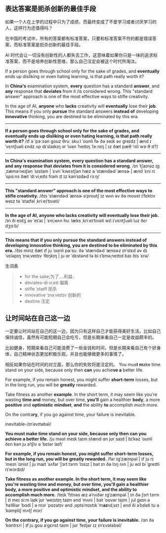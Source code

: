 ## 表达答案是扼杀创新的最佳手段

如果一个人在上学的过程中只为了成绩，而最终变成了不爱学习或者讨厌学习的人，这样行为还值得吗？

在中国的考试中，所有的答案都有标准答案，只要和标准答案不符的都是错误答案，而标准答案是扼杀创新的最佳手段。

AI 时代会让一切没有创新性的人都失去工作，这意味着如果你只是一味的追求标准答案，而不是培养创新性思维，那么自己注定会被这个时代所淘汰。

If a person goes through school only for the sake of grades, and **eventually** ends up disliking or even hating learning, is that path really worth it?

In **China's** examination system, **every** question has a standard **answer**, and **any** response that **deviates** from it /is considered wrong. This "standard answer" approach is one of the most effective ways to stifle creativity.

In the age of AI, **anyone** who **lacks** creativity will **eventually** lose their **job**. This means if you only **pursue** the standard answers **instead of** developing **innovative** thinking, you are destined to be eliminated by this era.

------
 **If a person goes through school only for the sake of grades, and eventually ends up disliking or even hating learning, is that path really worth it?**
 /ɪf ə ˈpɝːsən ɡoʊz θruː skuːl ˈoʊnli fɚ ðə seɪk əv ɡreɪdz | ænd ɪˈvɛntʃuəli ɛndz ʌp dɪˈslaɪkɪŋ ɔr ˈivən ˈheɪtɪŋ ˈlɝːnɪŋ | ɪz ðæt pæθ ˈrɪli wɝːθ ɪt?/

------
 **In China's examination system, every question has a standard answer, and any response that deviates from it is considered wrong.**
 /ɪn ˈtʃaɪnəz ɪɡˌzæməˈneɪʃən ˈsɪstəm | ˈɛvri ˈkwɛstʃən hæz ə ˈstændɚd ˈænsɚ | ænd ˈɛni rɪˈspɑːns ðæt ˈdiːviˌeɪts frəm ɪt ɪz kənˈsɪdɚd rɔːŋ/

------
 **This "standard answer" approach is one of the most effective ways to stifle creativity.**
 /ðɪs ˈstændɚd ˈænsɚ əˈproʊtʃ ɪz wʌn əv ðə moʊst ɪˈfɛktɪv weɪz tə ˈstaɪfəl ˌkriːeɪˈtɪvəti/

------
 **In the age of AI, anyone who lacks creativity will eventually lose their job.**
 /ɪn ði eɪdʒ əv ˈeɪˈaɪ | ˈɛniˌwʌn huː læks ˌkriːeɪˈtɪvəti wɪl ɪˈvɛntʃuəli luz ðɛr dʒɑːb/

------

 **This means that if you only pursue the standard answers instead of developing innovative thinking, you are destined to be eliminated by this era.**
 /ðɪs minz ðæt ɪf ju ˈoʊnli pɚˈsuː ðə ˈstændɚd ˈænsɚz ɪnˈstɛd əv dɪˈvɛləpɪŋ ˈɪnəˌveɪtɪv ˈθɪŋkɪŋ | ju ɑr ˈdɛstənd tə bi ɪˈlɪməˌneɪtɪd baɪ ðɪs ˈɛrə/

生词表

> -  for the sake;为了....利益..
> - deviates-diːviˌeɪt  偏离
> - stifle ˈstaɪfl  扼杀
> - innovative  ˈɪnəˌveɪtɪv 创新的
> - destine 注定

## 让时间站在自己这一边
一定要让时间站在自己的这一边，因为只有这样自己才能获得美好生活。比如自己保持诚信，虽然有可能短期自己会吃亏，但是长期来看自己一定是收益颇丰的。

比如健身，短期来看自己可能浪费了一些金钱和时间，但是长期来看自己有个好身体，自己精神状态更加积极乐观，并且也能够做更多的事情了。

相反如果你站在时间的对立面，那么你的失败将是注定的。
You mus**t** **m**ake time stand on your side, because only then **can** you achie**ve a** better life.

For example, if you remain honest, you might suffer **short-term** losses, but in the long run, you will be **greatly** rewarded.

Take fitness as another **example**. In the short term, it may seem like you're wasting **time and** money, but over time, **you’ll** gain a healthier **body**, a more **positive** and **optimistic** **mindset**, **and** the ability **to** accomplish much more.

On the contra**ry**, if you go against time, your failure is inevitable.

inevitable-/ɪnˈevɪtəbəl/

**You must make time stand on your side, because only then can you achieve a better life.**
/ju məst meɪk taɪm stænd ɑn jʊr saɪd | bɪˈkəz ˈoʊnli ðɛn kən ju əˈtʃiv ə ˈbɛtər laɪf/

**For example, if you remain honest, you might suffer short-term losses, but in the long run, you will be greatly rewarded.**
/fər ɪɡˈzæmpəl | ɪf ju rɪˈmeɪn ˈɑnist | ju maɪt ˈsʌfər ˈʃɔrt tɜrm ˈlɔsɪz | bət ɪn ðə lɔŋ rʌn | ju wɪl bi ˈɡreɪtli rɪˈwɔrdɪd/

**Take fitness as another example. In the short term, it may seem like you're wasting time and money, but over time, you’ll gain a healthier body, a more positive and optimistic mindset, and the ability to accomplish much more.**
/teɪk ˈfɪtnəs æz əˈnʌðər ɪɡˈzæmpəl | ɪn ðə ʃɔrt tɜrm | ɪt meɪ siːm laɪk jʊr ˈweɪstɪŋ taɪm ənd ˈmʌni | bət ˈoʊvər taɪm | jul ɡeɪn ə ˈhɛlθiər ˈbɑdi | ə mɔr ˈpɑzətɪv ənd ˌɑptəˈmɪstɪk ˈm**aɪ**ndˌsɛt | ənd ði əˈbɪləti tʊ əˈkɑmplɪʃ mʌtʃ mɔr/

**On the contrary, if you go against time, your failure is inevitable.**
/ɑn ðə ˈkɑntrɛri | ɪf ju ɡoʊ əˈɡɛnst taɪm | jʊr ˈfeɪljər ɪz ɪnˈɛvətəbəl/